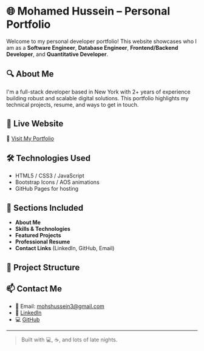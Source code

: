 # 🌐 Mohamed Hussein – Personal Portfolio

Welcome to my personal developer portfolio! This website showcases who I am as a **Software Engineer**, **Database Engineer**, **Frontend/Backend Developer**, and **Quantitative Developer**.

## 🔍 About Me

I'm a full-stack developer based in New York with 2+ years of experience building robust and scalable digital solutions. This portfolio highlights my technical projects, resume, and ways to get in touch.

## 🚀 Live Website

🔗 [Visit My Portfolio](https://mohamedhussein.github.io)

## 🛠️ Technologies Used

- HTML5 / CSS3 / JavaScript
- Bootstrap Icons / AOS animations
- GitHub Pages for hosting

## 📂 Sections Included

- **About Me**
- **Skills & Technologies**
- **Featured Projects**
- **Professional Resume**
- **Contact Links** (LinkedIn, GitHub, Email)

## 📁 Project Structure


## 📫 Contact Me

- 📧 Email: mohshussein3@gmail.com  
- 🔗 [LinkedIn](https://www.linkedin.com/in/mohamed-hussein-4a5a92191/)  
- 💻 [GitHub](https://github.com/MohamedHussein25)

---

> Built with 💻, ☕, and lots of late nights.


